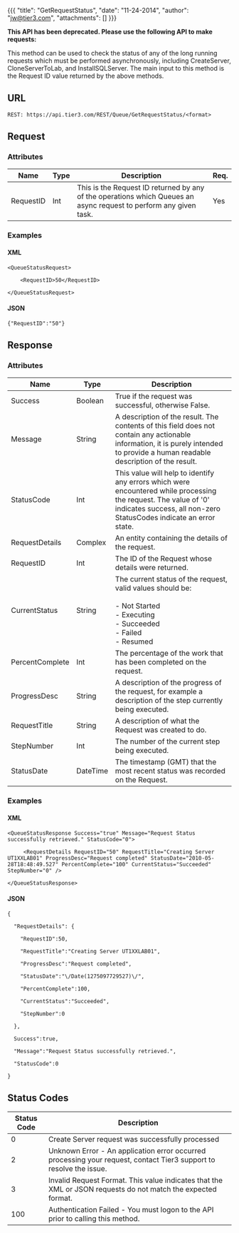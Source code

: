 {{{
  "title": "GetRequestStatus",
  "date": "11-24-2014",
  "author": "jw@tier3.com",
  "attachments": []
}}}

<p><strong>This API has been deprecated. Please use the following API to make requests:</strong></p>

This method can be used to check the status of any of the long running requests which must be performed asynchronously, including CreateServer, CloneServerToLab, and InstallSQLServer. The main input to this method is the Request ID value returned by the above methods.

## URL

    REST: https://api.tier3.com/REST/Queue/GetRequestStatus/<format>

## Request

### Attributes

<table>
  <tbody>
    <tr>
      <thead>
      <tr>
        <th>Name</th>
        <th>Type</th>
        <th>Description</th>
        <th>Req.</th>
      </tr>
    </thead>
    <tbody>
    </tr>
    <tr>
      <td>RequestID</td>
      <td>Int</td>
      <td>This is the Request ID returned by any of the operations which Queues an async request to perform any given task.</td>
      <td>Yes</td>
    </tr>
  </tbody>
</table>

### Examples

#### XML

    <QueueStatusRequest>

        <RequestID>50</RequestID>

    </QueueStatusRequest>

#### JSON

    {"RequestID":"50"}

## Response

### Attributes

<table>
  <thead>
    <tr>
      <th>Name</th>
      <th>Type</th>
      <th>Description</th>
    </tr>
  </thead>
  <tbody>
    <tr>
      <td>Success</td>
      <td>Boolean</td>
      <td>True if the request was successful, otherwise False.</td>
    </tr>
    <tr>
      <td>Message</td>
      <td>String</td>
      <td>A description of the result. The contents of this field does not contain any actionable information, it is purely intended to provide a human readable description of the result.</td>
    </tr>
    <tr>
      <td>StatusCode</td>
      <td>Int</td>
      <td>This value will help to identify any errors which were encountered while processing the request. The value of '0' indicates success, all non-zero StatusCodes indicate an error state.</td>
    </tr>
    <tr>
      <td>RequestDetails</td>
      <td>Complex</td>
      <td>An entity containing the details of the request.</td>
    </tr>
    <tr>
      <td>RequestID</td>
      <td>Int</td>
      <td>The ID of the Request whose details were returned.</td>
    </tr>
    <tr>
      <td>CurrentStatus</td>
      <td>String</td>
      <td>The current status of the request, valid values should be:&nbsp;
        <br />
        <br />- Not Started&nbsp;
        <br />- Executing&nbsp;
        <br />- Succeeded&nbsp;
        <br />- Failed&nbsp;
        <br />- Resumed</td>
    </tr>
    <tr>
      <td>PercentComplete</td>
      <td>Int</td>
      <td>The percentage of the work that has been completed on the request.</td>
    </tr>
    <tr>
      <td>ProgressDesc</td>
      <td>String</td>
      <td>A description of the progress of the request, for example a description of the step currently being executed.</td>
    </tr>
    <tr>
      <td>RequestTitle</td>
      <td>String</td>
      <td>A description of what the Request was created to do.</td>
    </tr>
    <tr>
      <td>StepNumber</td>
      <td>Int</td>
      <td>The number of the current step being executed.</td>
    </tr>
    <tr>
      <td>StatusDate</td>
      <td>DateTime</td>
      <td>The timestamp (GMT) that the most recent status was recorded on the Request.</td>
    </tr>
  </tbody>
</table>

### Examples

#### XML

    <QueueStatusResponse Success="true" Message="Request Status successfully retrieved." StatusCode="0">  

         <RequestDetails RequestID="50" RequestTitle="Creating Server UT1XXLAB01" ProgressDesc="Request completed" StatusDate="2010-05-28T18:48:49.527" PercentComplete="100" CurrentStatus="Succeeded" StepNumber="0" />

    </QueueStatusResponse>

#### JSON

    {

      "RequestDetails": {

        "RequestID":50,

        "RequestTitle":"Creating Server UT1XXLAB01",

        "ProgressDesc":"Request completed",

        "StatusDate":"\/Date(1275097729527)\/",

        "PercentComplete":100,

        "CurrentStatus":"Succeeded",

        "StepNumber":0

      },

      Success":true,

      "Message":"Request Status successfully retrieved.",

      "StatusCode":0

    }

## Status Codes
<table>
  <thead>
    <tr>
      <th>Status Code</th>
      <th>Description</th>
    </tr>
  </thead>
  <tbody>
    <tr>
      <td>0</td>
      <td>Create Server request was successfully processed</td>
    </tr>
    <tr>
      <td>2</td>
      <td>Unknown Error - An application error occurred processing your request, contact Tier3 support to resolve the issue.</td>
    </tr>
    <tr>
      <td>3</td>
      <td>Invalid Request Format. This value indicates that the XML or JSON requests do not match the expected format.</td>
    </tr>
    <tr>
      <td>100</td>
      <td>Authentication Failed - You must logon to the API prior to calling this method.</td>
    </tr>
  </tbody>
</table>